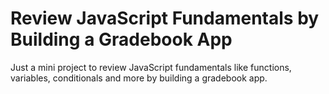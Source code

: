 
# Review JavaScript Fundamentals by Building a Gradebook App

Just a mini project to review JavaScript fundamentals like functions, variables, conditionals and more by building a gradebook app.